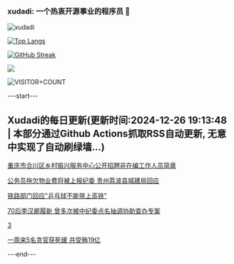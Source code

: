### xudadi: 一个热衷开源事业的程序员 👋

![xudadi](https://github-readme-stats-git-masterorgs-github-readme-stats-team.vercel.app/api?username=xudadi)

[![Top Langs](https://github-readme-stats.vercel.app/api/top-langs/?username=xudadi)](https://github.com/anuraghazra/github-readme-stats)

[![GitHub Streak](https://streak-stats.demolab.com?user=xudadi&locale=zh_Hans)](https://git.io/streak-stats)

![](https://raw.githubusercontent.com/xudadi/xudadi/main/assets/github-contribution-grid-snake.svg)

![VISITOR+COUNT](https://komarev.com/ghpvc/?username=xudadi&label=VISITOR+COUNT)


---start---

## Xudadi的每日更新(更新时间:2024-12-26 19:13:48 | 本部分通过Github Actions抓取RSS自动更新, 无意中实现了自动刷绿墙...)

[重庆市合川区乡村振兴服务中心公开招聘非在编工作人员简章](https://www.gongkaoleida.com/article/2245325)

[公务员拖欠物业费将被上报纪委 贵州荔波县城建局回应](https://m.163.com/news/article/JKB5B9GO055690HN.html)

[铁路部门回应"乒乓球不能带上高铁"](https://m.163.com/news/article/JK94Q2T50530JPVV.html)

[70后李汉卿履新 曾多次被中纪委点名抽调协助查办专案](https://m.163.com/news/article/JKB5QRJN0530M570.html)

[3](https://m.163.com/touch/news/sub/domestic)

[一周来5名贪官获死缓 共受贿19亿](https://m.163.com/news/article/JKB4KGSA05129QAF.html)

---end---
